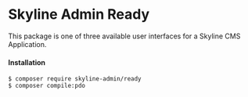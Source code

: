 # Skyline Admin Ready
This package is one of three available user interfaces for a Skyline CMS Application.

#### Installation
`````bin
$ composer require skyline-admin/ready
$ composer compile:pdo
`````
